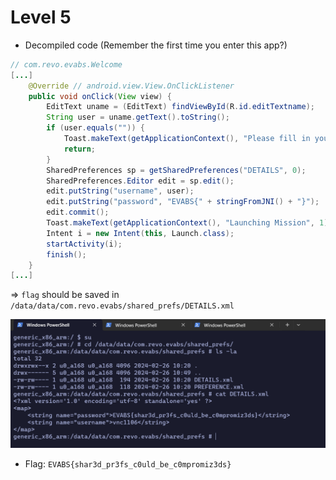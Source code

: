 # Level 5

- Decompiled code (Remember the first time you enter this app?)

```java
// com.revo.evabs.Welcome
[...]
    @Override // android.view.View.OnClickListener
    public void onClick(View view) {
        EditText uname = (EditText) findViewById(R.id.editTextname);
        String user = uname.getText().toString();
        if (user.equals("")) {
            Toast.makeText(getApplicationContext(), "Please fill in your hacker handle", 1).show();
            return;
        }
        SharedPreferences sp = getSharedPreferences("DETAILS", 0);
        SharedPreferences.Editor edit = sp.edit();
        edit.putString("username", user);
        edit.putString("password", "EVABS{" + stringFromJNI() + "}");
        edit.commit();
        Toast.makeText(getApplicationContext(), "Launching Mission", 1).show();
        Intent i = new Intent(this, Launch.class);
        startActivity(i);
        finish();
    }
[...]
```

=> `flag` should be saved in `/data/data/com.revo.evabs/shared_prefs/DETAILS.xml`

<p align="center">
  <img src="./images/shared_prefs.png">
</p>

- Flag: `EVABS{shar3d_pr3fs_c0uld_be_c0mpromiz3ds}`